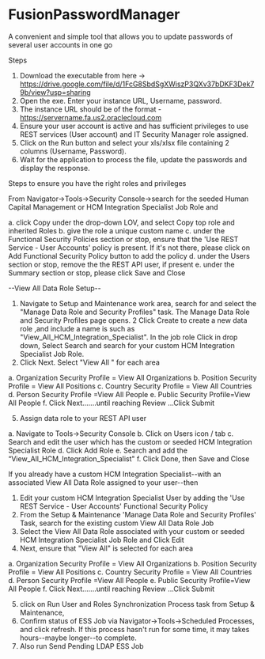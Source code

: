 # FusionPasswordManager
A convenient and simple tool that allows you to update passwords of several user accounts in one go

Steps

1.  Download the executable from here -> https://drive.google.com/file/d/1FcG8SbdSgXWiszP3QXv37bDKF3Dek79b/view?usp=sharing
2.  Open the exe. Enter your instance URL, Username, password.
3.  The instance URL should be of the format - https://servername.fa.us2.oraclecloud.com
4.  Ensure your user account is active and has sufficient privileges to use REST services (User account) and IT Security Manager role assigned.
4.  Click on the Run button and select your xls/xlsx file containing 2 columns (Username, Password).
5.  Wait for the application to process the file, update the passwords and display the response.


Steps to ensure you have the right roles and privileges

From Navigator->Tools->Security Console->search for the seeded Human Capital Management or HCM Integration Specialist Job Role and

a. click Copy under the drop-down LOV, and select Copy top role and inherited Roles
b. give the role a unique custom name
c. under the Functional Security Policies section or stop, ensure that the 'Use REST Service - User Accounts' policy is present. If it's not there, please click on Add Functional Security Policy button to add the policy
d. under the Users section or stop, remove the the REST API user, if present
e. under the Summary section or stop, please click Save and Close

--View All Data Role Setup--

1. Navigate to Setup and Maintenance work area, search for and select the "Manage Data Role and Security Profiles" task. The Manage Data Role and Security Profiles page opens.
2 Click Create to create a new data role ,and include a name is such as "View_All_HCM_Integration_Specialist". In the job role Click in drop down, Select Search and search for your custom HCM Integration Specialist Job Role.
4. Click Next. Select "View All " for each area

a. Organization Security Profile = View All Organizations
b. Position Security Profile = View All Positions
c. Country Security Profile = View All Countries
d. Person Security Profile =View All People
e. Public Security Profile=View All People
f. Click Next.......until reaching Review ...Click Submit

5. Assign data role to your REST API user

a. Navigate to Tools->Security Console
b. Click on Users icon / tab
c. Search and edit the user which has the custom or seeded HCM Integration Specialist Role
d. Click Add Role
e. Search and add the “View_All_HCM_Integration_Specialist"
f. Click Done, then Save and Close

If you already have a custom HCM Integration Specialist--with an associated View All Data Role assigned to your user--then

1. Edit your custom HCM Integration Specialist User by adding the 'Use REST Service - User Accounts' Functional Security Policy
2. From the Setup & Maintenance 'Manage Data Role and Security Profiles' Task, search for the existing custom View All Data Role Job
3. Select the View All Data Role associated with your custom or seeded HCM Integration Specialist Job Role and Click Edit
4. Next, ensure that "View All" is selected for each area

a. Organization Security Profile = View All Organizations
b. Position Security Profile = View All Positions
c. Country Security Profile = View All Countries
d. Person Security Profile =View All People
e. Public Security Profile=View All People
f. Click Next.......until reaching Review ...Click Submit

5. click on Run User and Roles Synchronization Process task from Setup & Maintenance,
6. Confirm status of ESS Job via Navigator->Tools->Scheduled Processes, and click refresh. If this process hasn't run for some time, it may takes hours--maybe longer--to complete.
7. Also run Send Pending LDAP ESS Job
